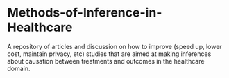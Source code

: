 # Methods-of-Inference-in-Healthcare
A repository of articles and discussion on how to improve (speed up, lower cost, maintain privacy, etc) studies that are aimed at making inferences about causation between treatments and outcomes in the healthcare domain.
